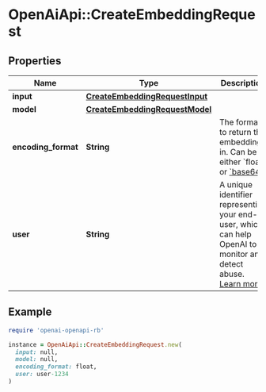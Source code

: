 # OpenAiApi::CreateEmbeddingRequest

## Properties

| Name | Type | Description | Notes |
| ---- | ---- | ----------- | ----- |
| **input** | [**CreateEmbeddingRequestInput**](CreateEmbeddingRequestInput.md) |  |  |
| **model** | [**CreateEmbeddingRequestModel**](CreateEmbeddingRequestModel.md) |  |  |
| **encoding_format** | **String** | The format to return the embeddings in. Can be either &#x60;float&#x60; or [&#x60;base64&#x60;](https://pypi.org/project/pybase64/). | [optional][default to &#39;float&#39;] |
| **user** | **String** | A unique identifier representing your end-user, which can help OpenAI to monitor and detect abuse. [Learn more](/docs/guides/safety-best-practices/end-user-ids).  | [optional] |

## Example

```ruby
require 'openai-openapi-rb'

instance = OpenAiApi::CreateEmbeddingRequest.new(
  input: null,
  model: null,
  encoding_format: float,
  user: user-1234
)
```

